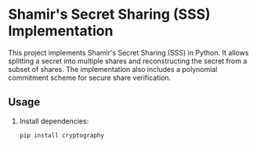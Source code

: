 # Shamir's Secret Sharing (SSS) Implementation

This project implements Shamir's Secret Sharing (SSS) in Python. It allows splitting a secret into multiple shares and reconstructing the secret from a subset of shares. The implementation also includes a polynomial commitment scheme for secure share verification.

## Usage
1. Install dependencies:
   ```cmd
   pip install cryptography